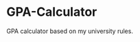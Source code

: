 # GPA-Calculator
GPA calculator based on my university rules.
[^2]: **Input form:**
![image](https://github.com/hellomahmudul/GPA-Calculator/assets/86463082/75c654ba-8fb6-4546-88ee-6e1bed48c209)
[^1]: **Output Result:**
[^1]: ![image](https://github.com/hellomahmudul/GPA-Calculator/assets/86463082/d1be2eea-1585-4f7f-936e-e582e7dc7378)
